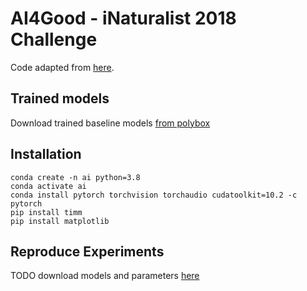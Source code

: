 
# AI4Good - iNaturalist 2018 Challenge 
Code adapted from [here](https://github.com/macaodha/inat_comp_2018).

## Trained models
Download trained baseline models [from polybox](https://polybox.ethz.ch/index.php/s/10yX4iEPP9caOog)

## Installation
```
conda create -n ai python=3.8
conda activate ai
conda install pytorch torchvision torchaudio cudatoolkit=10.2 -c pytorch
pip install timm
pip install matplotlib
```

## Reproduce Experiments
TODO
download models and parameters [here](https://polybox.ethz.ch/index.php/s/CsgHnIu8QBKqMDr)
